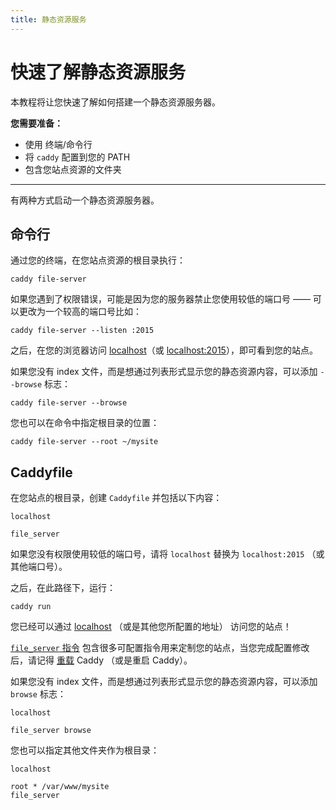 ```yaml
---
title: 静态资源服务
---
```


<h1 id="static-files-quick-start">
	快速了解静态资源服务
</h1>

本教程将让您快速了解如何搭建一个静态资源服务器。

**您需要准备：**
- 使用 终端/命令行
- 将 `caddy` 配置到您的 PATH
- 包含您站点资源的文件夹

---

有两种方式启动一个静态资源服务器。

<h2 id="command-line">
  命令行
</h2>

通过您的终端，在您站点资源的根目录执行：

<pre><code class="cmd bash">caddy file-server</code></pre>

如果您遇到了权限错误，可能是因为您的服务器禁止您使用较低的端口号 —— 可以更改为一个较高的端口号比如：

<pre><code class="cmd bash">caddy file-server --listen :2015</code></pre>

之后，在您的浏览器访问 [localhost](http://localhost)（或 [localhost:2015](http://localhost:2015)），即可看到您的站点。

如果您没有 index 文件，而是想通过列表形式显示您的静态资源内容，可以添加 `--browse` 标志：

<pre><code class="cmd bash">caddy file-server --browse</code></pre>

您也可以在命令中指定根目录的位置：

<pre><code class="cmd bash">caddy file-server --root ~/mysite</code></pre>

## Caddyfile

在您站点的根目录，创建 `Caddyfile` 并包括以下内容：

```caddy
localhost

file_server
```

如果您没有权限使用较低的端口号，请将 `localhost` 替换为 `localhost:2015` （或其他端口号）。

之后，在此路径下，运行：

<pre><code class="cmd bash">caddy run</code></pre>

您已经可以通过 [localhost](https://localhost) （或是其他您所配置的地址） 访问您的站点！

[`file_server` 指令](/docs/caddyfile/directives/file_server) 包含很多可配置指令用来定制您的站点，当您完成配置修改后，请记得 [重载](/docs/command-line#caddy-reload) Caddy （或是重启 Caddy）。

如果您没有 index 文件，而是想通过列表形式显示您的静态资源内容，可以添加 `browse` 标志：

```caddy
localhost

file_server browse
```

您也可以指定其他文件夹作为根目录：

```caddy
localhost

root * /var/www/mysite
file_server
```
